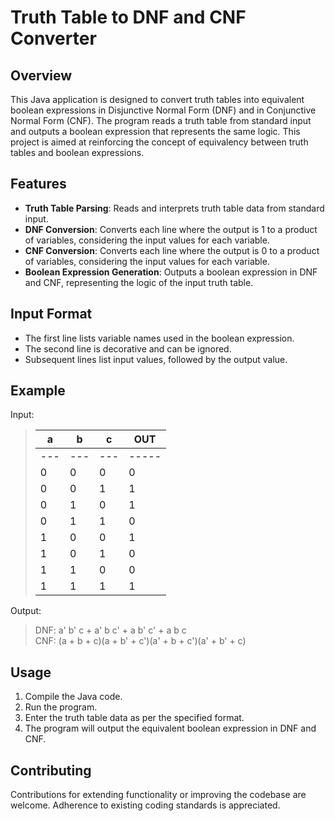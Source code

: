 # Truth Table to DNF and CNF Converter

## Overview
This Java application is designed to convert truth tables into equivalent boolean expressions in Disjunctive Normal Form (DNF) and in Conjunctive Normal Form (CNF). The program reads a truth table from standard input and outputs a boolean expression that represents the same logic. This project is aimed at reinforcing the concept of equivalency between truth tables and boolean expressions.

## Features
- **Truth Table Parsing**: Reads and interprets truth table data from standard input.
- **DNF Conversion**: Converts each line where the output is 1 to a product of variables, considering the input values for each variable.
- **CNF Conversion**: Converts each line where the output is 0 to a product of variables, considering the input values for each variable.
- **Boolean Expression Generation**: Outputs a boolean expression in DNF and CNF, representing the logic of the input truth table.

## Input Format
- The first line lists variable names used in the boolean expression.
- The second line is decorative and can be ignored.
- Subsequent lines list input values, followed by the output value.

## Example
Input:  
>| a | b | c | OUT |
>|---|---|---|-----|
>|---|---|---|-----|
>| 0 | 0 | 0 |  0  |
>| 0 | 0 | 1 |  1  |
>| 0 | 1 | 0 |  1  |
>| 0 | 1 | 1 |  0  |
>| 1 | 0 | 0 |  1  |
>| 1 | 0 | 1 |  0  |
>| 1 | 1 | 0 |  0  |
>| 1 | 1 | 1 |  1  |

Output:  
>DNF: a' b' c + a' b c' + a b' c' + a b c  
>CNF: (a + b + c)(a + b' + c')(a' + b + c')(a' + b' + c)  

## Usage
1. Compile the Java code.
2. Run the program.
2. Enter the truth table data as per the specified format.
3. The program will output the equivalent boolean expression in DNF and CNF.

## Contributing
Contributions for extending functionality or improving the codebase are welcome. Adherence to existing coding standards is appreciated.
